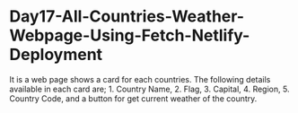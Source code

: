 # Day17-All-Countries-Weather-Webpage-Using-Fetch-Netlify-Deployment
It is a web page shows a card for each countries. The following details available in each card are; 1. Country Name, 2. Flag, 3. Capital, 4. Region, 5. Country Code, and a button for get current weather of the country.
